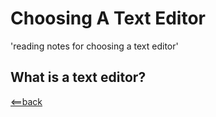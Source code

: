 # **Choosing A Text Editor**
'reading notes for choosing a text editor'


## **What is a text editor?**





[<==back](README.md)
